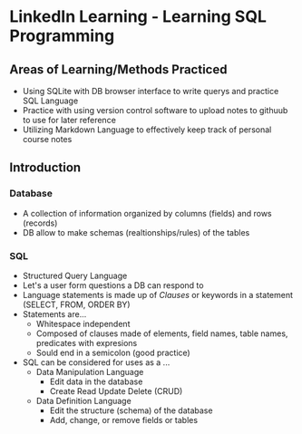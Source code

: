 # LinkedIn Learning - Learning SQL Programming

## Areas of Learning/Methods Practiced
* Using SQLite with DB browser interface to write querys and practice SQL Language
* Practice with using version control software to upload notes to githuub to use for later reference
* Utilizing Markdown Language to effectively keep track of personal course notes

## Introduction

### Database
* A collection of information organized by columns (fields) and rows (records)
* DB allow to make schemas (realtionships/rules) of the tables

### SQL
* Structured Query Language
* Let's a user form questions a DB can respond to
* Language statements is made up of *Clauses* or keywords in a statement (SELECT, FROM, ORDER BY)
* Statements are...
	* Whitespace independent
	* Composed of clauses made of elements, field names, table names, predicates with expresions
	* Sould end in a semicolon (good practice)
* SQL can be considered for uses as a ...
	* Data Manipulation Language
		* Edit data in the database
		* Create Read Update Delete (CRUD)
	* Data Definition Language
		* Edit the structure (schema) of the database
		* Add, change, or remove fields or tables